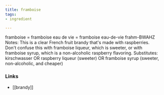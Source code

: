 ```yaml
---
title: framboise
tags:
- ingredient

---
```

framboise = framboise eau de vie = framboise eau-de-vie frahm-BWAHZ Notes: This is a clear French fruit brandy that's made with raspberries. Don't confuse this with framboise liqueur, which is sweeter, or with framboise syrup, which is a non-alcoholic raspberry flavoring. Substitutes: kirschwasser OR raspberry liqueur (sweeter) OR framboise syrup (sweeter, non-alcoholic, and cheaper)

### Links

* [[brandy]]

